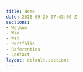 ```yaml
---
title: Home
date: 2016-09-20 07:43:00 Z
sections:
- Welkom
- Wie
- Wat
- Portfolio
- Referenties
- Contact
layout: default.sections
---
```


